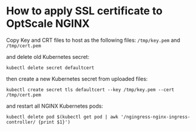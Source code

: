 # How to apply SSL certificate to OptScale NGINX

Copy Key and CRT files to host as the following files: ```/tmp/key.pem``` and ```/tmp/cert.pem```

and delete old Kubernetes secret:
```
kubectl delete secret defaultcert
```
then create a new Kubernetes secret from uploaded files:
```
kubectl create secret tls defaultcert --key /tmp/key.pem --cert /tmp/cert.pem
```
and restart all NGINX Kubernetes pods: 
```
kubectl delete pod $(kubectl get pod | awk '/ngingress-nginx-ingress-controller/ {print $1}')
```

